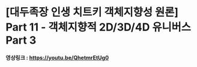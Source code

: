 # [대두족장 인생 치트키 객체지향성 원론] Part 11 - 객체지향적 2D/3D/4D 유니버스 Part 3

**영상링크 : https://youtu.be/QhetmrEtUg0**